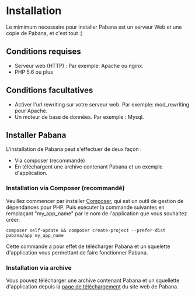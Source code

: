 # Installation
Le mimimum nécessaire pour installer Pabana est un serveur Web et une copie de Pabana, et c'est tout :)

## Conditions requises
 - Serveur web (HTTP) : Par exemple: Apache ou nginx.
 - PHP 5.6 ou plus

## Conditions facultatives
- Activer l'url rewriting sur votre serveur web. Par exemple: mod_rewriting pour Apache.
- Un moteur de base de données. Par exemple : Mysql.

## Installer Pabana

L'installation de Pabana peut s'effectuer de deux façon :

 - Via composer (recommandé)
 - En téléchargent une archive contenant Pabana et un exemple d'application.

### Installation via Composer (recommandé)
Veuillez commencer par installer [Composer](https://getcomposer.org/download/), qui est un outil de gestion de dépendances pour PHP.
Puis exécuter la commande suivantes en remplaçant "my_app_name" par le nom de l'application que vous souhaitez créer.

    composer self-update && composer create-project --prefer-dist pabana/app my_app_name
Cette commande a pour effet de télécharger Pabana et un squelette d'application vous permettant de faire fonctionner Pabana.

### Installation via archive
Vous pouvez télécharger une archive contenant Pabana et un squellette d'application depuis la [page de téléchargement](https://pabana.futurasoft.fr/download/) du site web de Pabana.